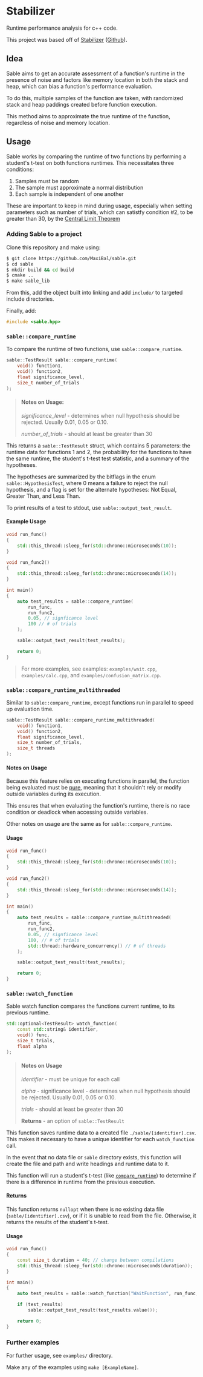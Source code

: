 # Stabilizer

Runtime performance analysis for c++ code.

This project was based off of [Stabilizer](https://people.cs.umass.edu/~emery/pubs/stabilizer-asplos13.pdf) ([Github](https://github.com/ccurtsinger/stabilizer/tree/master)). 

## Idea

Sable aims to get an accurate assessment of a function's runtime in the presence of noise and factors like memory location in both the stack and heap, which can bias a function's performance evaluation. 

To do this, multiple samples of the function are taken, with randomized stack and heap paddings created before function execution.

This method aims to approximate the true runtime of the function, regardless of noise and memory location.

## Usage

Sable works by comparing the runtime of two functions by performing a student's t-test on both functions runtimes.  This necessitates three conditions:

1. Samples must be random
2. The sample must approximate a normal distribution
3. Each sample is independent of one another

These are important to keep in mind during usage, especially when setting parameters such as number of trials, which can satistfy condition #2, to be greater than 30, by the [ Central Limit Theorem](https://en.wikipedia.org/wiki/Central_limit_theorem)

### Adding Sable to a project

Clone this repository and make using:

```sh
$ git clone https://github.com/MaxiBal/sable.git
$ cd sable
$ mkdir build && cd build
$ cmake ..
$ make sable_lib
```

From this, add the object built into linking and add `include/` to targeted include directories.

Finally, add:

```cpp
#include <sable.hpp>
```

### `sable::compare_runtime`

To compare the runtime of two functions, use `sable::compare_runtime`.

```cpp
sable::TestResult sable::compare_runtime(
    void() function1, 
    void() function2, 
    float significance_level, 
    size_t number_of_trials
);
```
> #### Notes on Usage:
> _significance_level_ - determines when null hypothesis should be rejected.  Usually 0.01, 0.05 or 0.10.
>
> _number_of_trials_ - should at least be greater than 30


This returns a `sable::TestResult` struct, which contains 5 parameters: the runtime data for functions 1 and 2, the probability for the functions to have the same runtime, the student's t-test test statistic, and a summary of the hypotheses.

The hypotheses are summarized by the bitflags in the enum `sable::HypothesisTest`, where 0 means a failure to reject the null hypothesis, and a flag is set for the alternate hypotheses: Not Equal, Greater Than, and Less Than.

To print results of a test to stdout, use `sable::output_test_result`.

#### Example Usage

```cpp
void run_func()
{
    std::this_thread::sleep_for(std::chrono::microseconds(10));
}

void run_func2()
{
    std::this_thread::sleep_for(std::chrono::microseconds(14));
}

int main()
{
    auto test_results = sable::compare_runtime(
        run_func, 
        run_func2, 
        0.05, // signficance level
        100 // # of trials
    );

    sable::output_test_result(test_results);

    return 0;
}
```

> For more examples, see examples: `examples/wait.cpp`, `examples/calc.cpp`, and `examples/confusion_matrix.cpp`.

### `sable::compare_runtime_multithreaded`

Similar to `sable::compare_runtime`, except functions run in parallel to speed up evaluation time.

```cpp
sable::TestResult sable::compare_runtime_multithreaded(
    void() function1, 
    void() function2, 
    float significance_level, 
    size_t number_of_trials,
    size_t threads
);
```

#### Notes on Usage

Because this feature relies on executing functions in parallel, the function being evaluated must be [pure](https://en.wikipedia.org/wiki/Pure_function), meaning that it shouldn't rely or modify outside variables during its execution.

This ensures that when evaluating the function's runtime, there is no race condition or deadlock when accessing outside variables.

Other notes on usage are the same as for `sable::compare_runtime`.

#### Usage

```cpp
void run_func()
{
    std::this_thread::sleep_for(std::chrono::microseconds(10));
}

void run_func2()
{
    std::this_thread::sleep_for(std::chrono::microseconds(14));
}

int main()
{
    auto test_results = sable::compare_runtime_multithreaded(
        run_func, 
        run_func2, 
        0.05, // signficance level
        100, // # of trials
        std::thread::hardware_concurrency() // # of threads
    );

    sable::output_test_result(test_results);

    return 0;
}
```

### `sable::watch_function`

Sable watch function compares the functions current runtime, to its previous runtime.

```cpp
std::optional<TestResult> watch_function(
    const std::string& identifier, 
    void() func, 
    size_t trials,
    float alpha
);
```
> #### Notes on Usage
> _identifier_ - must be unique for each call
>
> _alpha_ - significance level - determines when null hypothesis should be rejected.  Usually 0.01, 0.05 or 0.10.
>
> _trials_ - should at least be greater than 30
>
> **Returns** - an option of `sable::TestResult`

This function saves runtime data to a created file `./sable/[identifier].csv`.  This makes it necessary to have a unique identifier for each `watch_function` call.  

In the event that no data file or `sable` directory exists, this function will create the file and path and write headings and runtime data to it.

This function will run a student's t-test (like [`compare_runtime`](#sablecompare_runtime)) to determine if there is a difference in runtime from the previous execution.

#### Returns

This function returns `nullopt` when there is no existing data file (`sable/[identifier].csv`), or if it is unable to read from the file.  Otherwise, it returns the results of the student's t-test.

#### Usage

```cpp
void run_func()
{
    const size_t duration = 40; // change between compilations
    std::this_thread::sleep_for(std::chrono::microseconds(duration));
}

int main()
{
    auto test_results = sable::watch_function("WaitFunction", run_func, trials, 0.05);

    if (test_results)
        sable::output_test_result(test_results.value());

    return 0;
}
```

### Further examples

For further usage, see `examples/` directory.

Make any of the examples using `make [ExampleName]`.
